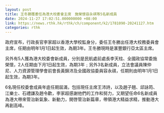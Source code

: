 ```yaml
---
layout: post
title: 王冬勝獲委任為港大校委會主席　施榮懷容永褀等5名新成員
date: 2024-11-27 17:02:51.000000000 +08:00
link: https://news.rthk.hk/rthk/ch/component/k2/1781090-20241127.htm
categories: rthk
---
```


政府宣布，行政長官李家超以香港大學校監身分，委任王冬勝出任港大校務委員會主席，任期由明年1月1日起生效，為期3年。王冬勝現時是滙豐銀行亞太區主席。

另外有5人獲為港大校委會新成員，分別是民航處前處長李天柱、全國政協常委施榮懷，2人任期由下月1日起生效，為期3年﹔另外3名新成員，立法會議員陳仲尼、人力資源管理學會前會長黃錦沛及全國政協委員容永祺，任期則由明年1月1日起生效，為期3年。
 
6名現任校委會成員年底任期屆滿，包括現任主席王沛詩，以及趙子翹、邱詠筠、江樂士、石禮謙及趙令歡，李家超感謝他們的工作和努力，又期望任命6名新成員為港大帶來管治新氣象、新動力，開啓管治新篇章，帶領港大精益求精，推動港大再創高峰。
